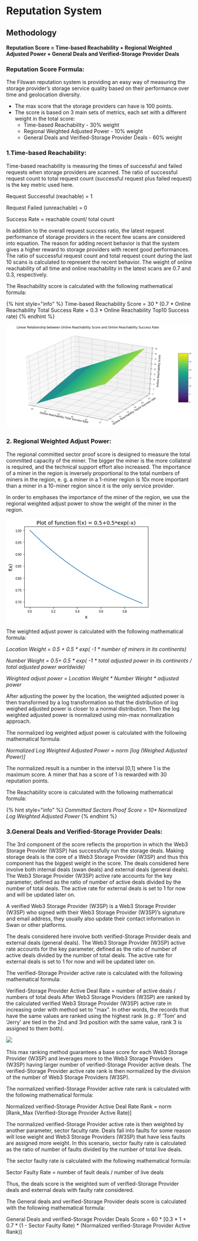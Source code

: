 # Reputation System

## Methodology

#### Reputation Score = Time-based Reachability + Regional Weighted Adjusted Power + General Deals and Verified-Storage Provider Deals

### Reputation Score Formula:

The Filswan reputation system is providing an easy way of measuring the storage provider’s storage service quality based on their performance over time and geolocation diversity.

* The max score that the storage providers can have is 100 points.
* The score is based on 3 main sets of metrics, each set with a different weight in the total score:
  * Time-based Reachability - 30% weight
  * Regional Weighted Adjusted Power - 10% weight
  * General Deals and Verified-Storage Provider Deals - 60% weight

### 1.Time-based Reachability:

Time-based reachability is measuring the times of successful and failed requests when storage providers are scanned. The ratio of successful request count to total request count (successful request plus failed request) is the key metric used here.

Request Successful (reachable) = 1

Request Failed (unreachable) = 0

Success Rate = reachable count/ total count

In addition to the overall request success ratio, the latest request performance of storage providers in the recent few scans are considered into equation. The reason for adding recent behavior is that the system gives a higher reward to storage providers with recent good performances. The ratio of successful request count and total request count during the last 10 scans is calculated to represent the recent behavior. The weight of online reachability of all time and online reachability in the latest scans are 0.7 and 0.3, respectively.

The Reachability score is calculated with the following mathematical formula:

{% hint style="info" %}
Time-based Reachability Score = 30 \* (0.7 \* Online Reachability Total Success Rate + 0.3 \* Online Reachability Top10 Success rate)
{% endhint %}

![](<../../.gitbook/assets/image (33).png>)

### **2. Regional Weighted Adjust Power:** <a href="#reputationsystemdesign-2.regionalweightedadjustpower" id="reputationsystemdesign-2.regionalweightedadjustpower"></a>

The regional committed sector proof score is designed to measure the total committed capacity of the miner. The bigger the miner is the more collateral is required, and the technical support effort also increased. The importance of a miner in the region is inversely proportional to the total numbers of miners in the region, e. g. a miner in a 1-miner region is 10x more important than a miner in a 10-miner region since it is the only service provider.

In order to emphases the importance of the miner of the region, we use the regional weighted adjust power to show the weight of the miner in the region.

![](../../.gitbook/assets/1.png)

The weighted adjust power is calculated with the following mathematical formula:

&#x20;                                         _Location Weight = 0.5 + 0.5 \* exp( -1 \* number of miners in its continents)_

&#x20;                                         _Number Weight  = 0.5+ 0.5 \* exp( -1 \* total adjusted power in its continents / total adjusted power worldwide)_&#x20;

&#x20;                                         _Weighted adjust power = Location Weight \* Number Weight \* adjusted power_

After adjusting the power by the location, the weighted adjusted power is then transformed by a log transformation so that the distribution of log weighed adjusted power is closer to a normal distribution. Then the log weighted adjusted power is normalized using min-max normalization approach.

The normalized log weighted adjust power is calculated with the following mathematical formula:

&#x20;                                       _Normalized Log Weighted Adjusted Power = norm \[log (Weighed Adjusted Power)]_

The normalized result is a number in the interval \[0,1] where 1 is the maximum score. A miner that has a score of 1 is rewarded with 30 reputation points.

The Reachability score is calculated with the following mathematical formula:

{% hint style="info" %}
_Committed Sectors Proof Score = 10\* Normalized Log Weighted Adjusted Power_
{% endhint %}

### 3.General Deals and Verified-Storage Provider Deals:

The 3rd component of the score reflects the proportion in which the Web3 Storage Provider (W3SP) has successfully run the storage deals. Making storage deals is the core of a Web3 Storage Provider (W3SP) and thus this component has the biggest weight in the score. The deals considered here involve both internal deals (swan deals) and external deals (general deals). The Web3 Storage Provider (W3SP) active rate accounts for the key parameter, defined as the ratio of number of active deals divided by the number of total deals. The active rate for external deals is set to 1 for now and will be updated later on.

A verified Web3 Storage Provider (W3SP) is a Web3 Storage Provider (W3SP) who signed with their Web3 Storage Provider (W3SP)’s signature and email address, they usually also update their contact information in Swan or other platforms.

The deals considered here involve both verified-Storage Provider deals and external deals (general deals). The Web3 Storage Provider (W3SP) active rate accounts for the key parameter, defined as the ratio of number of active deals divided by the number of total deals. The active rate for external deals is set to 1 for now and will be updated later on.

The verified-Storage Provider active rate is calculated with the following mathematical formula:

Verified-Storage Provider Active Deal Rate = number of active deals / numbers of total deals After Web3 Storage Providers (W3SP) are ranked by the calculated verified Web3 Storage Provider (W3SP) active rate in increasing order with method set to "max". In other words, the records that have the same values are ranked using the highest rank (e.g.: If ‘Tom’ and ‘Jerry' are tied in the 2nd and 3rd position with the same value, rank 3 is assigned to them both).

![](https://console.filswan.com/static/img/Methodology3.905c15e.png)

This max ranking method guarantees a base score for each Web3 Storage Provider (W3SP) and leverages more to the Web3 Storage Providers (W3SP) having larger number of verified-Storage Provider active deals. The verified-Storage Provider active rate rank is then normalized by the division of the number of Web3 Storage Providers (W3SP).

The normalized verified-Storage Provider active rate rank is calculated with the following mathematical formula:

Normalized verified-Storage Provider Active Deal Rate Rank = norm \[Rank\_Max (Verified-Storage Provider Active Rate)]

The normalized verified-Storage Provider active rate is then weighted by another parameter, sector faculty rate. Deals fall into faults for some reason will lose weight and Web3 Storage Providers (W3SP) that have less faults are assigned more weight. In this scenario, sector faulty rate is calculated as the ratio of number of faults divided by the number of total live deals.

The sector faulty rate is calculated with the following mathematical formula:

Sector Faulty Rate = number of fault deals / number of live deals

Thus, the deals score is the weighted sum of verified-Storage Provider deals and external deals with faulty rate considered.

The General deals and verified-Storage Provider deals score is calculated with the following mathematical formula:

General Deals and verified-Storage Provider Deals Score = 60 \* \[0.3 \* 1 + 0.7 \* (1 - Sector Faulty Rate) \* (Normalized verified-Storage Provider Active Rank)]
